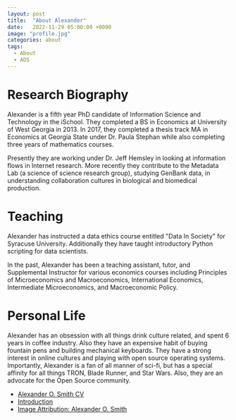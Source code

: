 ```yaml
---
layout: post
title:  "About Alexander"
date:   2022-11-29 05:00:00 +0000
image: "profile.jpg"
categories: about
tags:
  - About
  - AOS
---
```


# Research Biography

Alexander is a fifth year PhD candidate of Information Science and Technology in the iSchool. They completed a BS in Economics at University of West Georgia in 2013. In 2017, they completed a thesis track MA in Economics at Georgia State under Dr. Paula Stephan while also completing three years of mathematics courses.

Presently they are working under Dr. Jeff Hemsley in looking at information flows in Internet research. More recently they contribute to the Metadata Lab (a science of science research group), studying GenBank data, in understanding collaboration cultures in biological and biomedical production.

# Teaching
Alexander has instructed a data ethics course entitled "Data In Society" for Syracuse University. Additionally they have taught introductory Python scripting for data scientists.

In the past, Alexander has been a teaching assistant, tutor, and Supplemental Instructor for various economics courses including Principles of Microeconomics and Macroeconomics, International Economics, Intermediate Microeconomics, and Macroeconomic Policy.

# Personal Life

Alexander has an obsession with all things drink culture related, and spent 6 years in coffee industry. Also they have an expensive habit of buying fountain pens and building mechanical keyboards. They have a strong interest in online cultures and playing with open source operating systems. Importantly, Alexander is a fan of all manner of sci-fi, but has a special affinity for all things TRON, Blade Runner, and Star Wars. Also, they are an advocate for the Open Source community.

  * [Alexander O. Smith CV](/cv/)
  * [Introduction](/Introduction/)
  * [Image Attribution: Alexander O. Smith](/)
